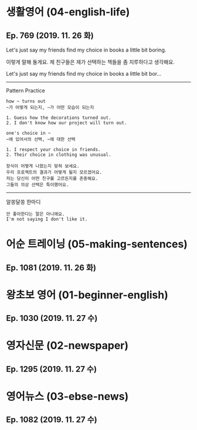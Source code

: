 # 생활영어 (04-english-life)
## Ep. 769 (2019. 11. 26 화)

Let's just say my friends find my choice in books a little bit boring.

이렇게 말해 둘게요. 제 친구들은 제가 선택하는 책들을 좀 지루하다고 생각해요. 

Let's just say my friends find my choice in books a little bit bor...

---
Pattern Practice 

    how ~ turns out
    ~가 어떻게 되는지, ~가 어떤 모습이 되는지 

    1. Guess how the decorations turned out.
    2. I don't know how our project will turn out.

    one's choice in ~
    ~에 있어서의 선택, ~에 대한 선택

    1. I respect your choice in friends.
    2. Their choice in clothing was unusual.

    장식이 어떻게 나왔는지 맞혀 보세요. 
    우리 프로젝트의 결과가 어떻게 될지 모르겠어요. 
    저는 당신이 어떤 친구를 고르든지를 존중해요. 
    그들의 의상 선택은 특이했어요. 

---
알쏭달쏭 한마디 

    안 좋아한다는 말은 아니에요.
    I'm not saying I don't like it. 

# 어순 트레이닝 (05-making-sentences)
## Ep. 1081 (2019. 11. 26 화)

# 왕초보 영어 (01-beginner-english)
## Ep. 1030 (2019. 11. 27 수)

# 영자신문 (02-newspaper)
## Ep. 1295 (2019. 11. 27 수)

# 영어뉴스 (03-ebse-news)
## Ep. 1082 (2019. 11. 27 수)
